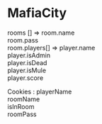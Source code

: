 # MafiaCity

rooms [] => room.name  
            room.pass  
            room.players[] => player.name  
                              player.isAdmin  
                              player.isDead  
                              player.isMule  
                              player.score  
                              
Cookies : playerName  
          roomName  
          isInRoom  
          roomPass  
